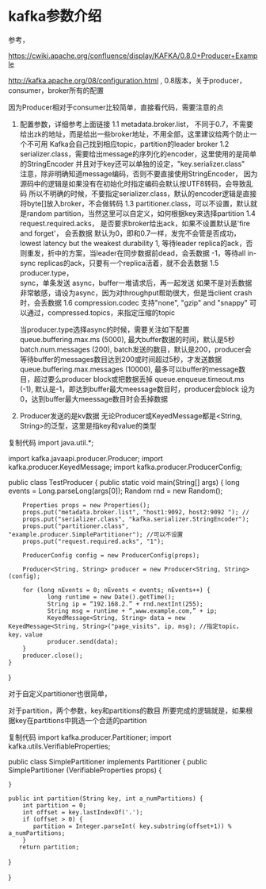 # kafka参数介绍

参考，

https://cwiki.apache.org/confluence/display/KAFKA/0.8.0+Producer+Example

http://kafka.apache.org/08/configuration.html , 0.8版本，关于producer，consumer，broker所有的配置

 

因为Producer相对于consumer比较简单，直接看代码，需要注意的点

1. 配置参数，详细参考上面链接 
    1.1 metadata.broker.list， 不同于0.7，不需要给出zk的地址，而是给出一些broker地址，不用全部，这里建议给两个防止一个不可用 
          Kafka会自己找到相应topic，partition的leader broker 
    1.2 serializer.class，需要给出message的序列化的encoder，这里使用的是简单的StringEncoder 
          并且对于key还可以单独的设定，"key.serializer.class"  
          注意，除非明确知道message编码，否则不要直接使用StringEncoder， 
          因为源码中的逻辑是如果没有在初始化时指定编码会默认按UTF8转码，会导致乱码 
          所以不明确的时候，不要指定serializer.class，默认的encoder逻辑是直接将byte[]放入broker，不会做转码 
    1.3 partitioner.class，可以不设置，默认就是random partition，当然这里可以自定义，如何根据key来选择partition 
    1.4 request.required.acks， 是否要求broker给出ack，如果不设置默认是'fire and forget'， 会丢数据 
          默认为0，即和0.7一样，发完不会管是否成功，lowest latency but the weakest durability 
          1, 等待leader replica的ack，否则重发，折中的方案，当leader在同步数据前dead，会丢数据 
          -1，等待all in-sync replicas的ack，只要有一个replica活着，就不会丢数据 
    1.5 producer.type，  
         sync，单条发送 
         async，buffer一堆请求后，再一起发送 
         如果不是对丢数据非常敏感，请设为async，因为对throughput帮助很大，但是当client crash时，会丢数据 
    1.6 compression.codec 
         支持"none", "gzip" and "snappy" 
         可以通过，compressed.topics，来指定压缩的topic

    当producer.type选择async的时候，需要关注如下配置 
    queue.buffering.max.ms (5000), 最大buffer数据的时间，默认是5秒 
    batch.num.messages (200), batch发送的数目，默认是200，producer会等待buffer的messages数目达到200或时间超过5秒，才发送数据 
    queue.buffering.max.messages (10000), 最多可以buffer的message数目，超过要么producer block或把数据丢掉 
    queue.enqueue.timeout.ms (-1), 默认是-1，即达到buffer最大meessage数目时，producer会block 
                                                       设为0，达到buffer最大meessage数目时会丢掉数据

 

2. Producer发送的是kv数据 
无论Producer或KeyedMessage都是<String, String>的泛型，这里是指key和value的类型

复制代码
import java.util.*;
 
import kafka.javaapi.producer.Producer;
import kafka.producer.KeyedMessage;
import kafka.producer.ProducerConfig;
 
public class TestProducer {
    public static void main(String[] args) {
        long events = Long.parseLong(args[0]);
        Random rnd = new Random();
 
        Properties props = new Properties();
        props.put("metadata.broker.list", "host1:9092, host2:9092 "); //
        props.put("serializer.class", "kafka.serializer.StringEncoder");
        props.put("partitioner.class", "example.producer.SimplePartitioner"); //可以不设置
        props.put("request.required.acks", "1");
 
        ProducerConfig config = new ProducerConfig(props);
 
        Producer<String, String> producer = new Producer<String, String>(config);
 
        for (long nEvents = 0; nEvents < events; nEvents++) { 
               long runtime = new Date().getTime();  
               String ip = “192.168.2.” + rnd.nextInt(255); 
               String msg = runtime + “,www.example.com,” + ip; 
               KeyedMessage<String, String> data = new KeyedMessage<String, String>("page_visits", ip, msg); //指定topic，key，value
               producer.send(data);
        }
        producer.close();
    }
}

 

对于自定义partitioner也很简单，

对于partition，两个参数，key和partitions的数目 
所要完成的逻辑就是，如果根据key在partitions中挑选一个合适的partition

复制代码
import kafka.producer.Partitioner;
import kafka.utils.VerifiableProperties;
 
public class SimplePartitioner implements Partitioner {
    public SimplePartitioner (VerifiableProperties props) {
 
    }
 
    public int partition(String key, int a_numPartitions) {
        int partition = 0;
        int offset = key.lastIndexOf('.');
        if (offset > 0) {
           partition = Integer.parseInt( key.substring(offset+1)) % a_numPartitions;
        }
       return partition;
  }
 
}

